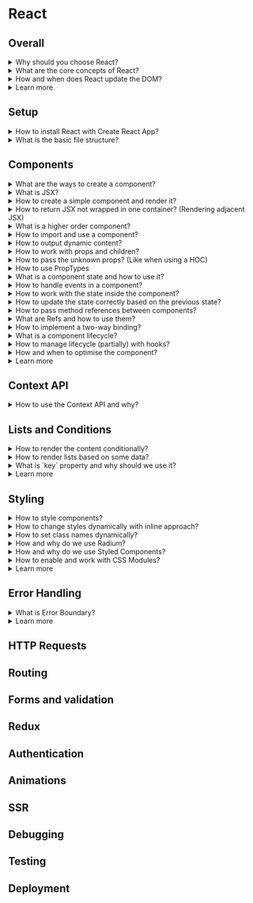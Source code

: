 # React
## Overall
<details>
<summary>Why should you choose React?</summary>

- if you want to learn faster (choose React or Vue instead of Angular)
- if your project is going to develop gradually in many steps, extending the functionality (choose React or Vue due to the best compatibility)
- when state becomes difficult to handle with vanilla JavaScript
- focus on logic and not on preventing your application from exploding
- huge ecosystem, community, high performance, development
- easy to use with multi page applications for widgets
- works with a copy of DOM (compares to the actual DOM, renders only the changed parts, less traffic used, good for mobile device)

</details>

<details>
<summary>What are the core concepts of React?</summary>

- `props` and `state` are the core concepts

</details>

<details>
<summary>How and when does React update the DOM?</summary>

- only changes in `props` or `state` trigger React to re-render components and update the DOM in the browser
- `shouldComponentUpdate` is used to prevent the `render()` calls, but not every `render()` call updates the DOM
  - `render()` is called
  - React stores 2 versions of Virtual DOM (old and re-rendered) - working with virtual DOM is faster than light DOM
  - React compares 2 versions of Virtual DOM
  - if there are any differences - React updates only the affected parts

</details>

<details>
<summary>Learn more</summary>

- [React official](https://reactjs.org/)
- [Create React App official](https://create-react-app.dev/)
- [ ] [Learn React](https://academind.com/learn/react/)

</details>

## Setup
<details>
<summary>How to install React with Create React App?</summary>

- look for current installation on official website
- `react` for working with React
- `react-dom` for rendering into the DOM
- `react-scripts` all the new workflow, ES6+ features support, etc.

</details>

<details>
<summary>What is the basic file structure?</summary>

```bash
app-name
| public
|-| index.html # where the app will be injected (contains root element)
| src
|-| index.js # starting point, renders the app to the DOM
```

</details>

## Components
<details>
<summary>What are the ways to create a component?</summary>

- functional components (presentational, dumb, stateless) - best practice
  - access to state (via hooks)
  - **NO** lifecycle hooks
- class-based components (containers, smart, stateful)
  - access to state
  - lifecycle hooks

</details>

<details>
<summary>What is JSX?</summary>

- React uses JSX to create elements (compiled to normal JS code)
- JSX is not HTML, even the tags are converted into HTML by React
- basic component is a function, which returns some JSX
- component has to be wrapped in one HTML element

</details>

<details>
<summary>How to create a simple component and render it?</summary>

```JavaScript
// have to import to convert JSX into React.createElement
import React from 'react';

// props contain all the attributes given in render
function User(props) {
  // should return the html to render
  return (
    <div className="user">
      <h2>{props.name}</h2>
    </div>
  );

  // when rendered, JSX actually looks like this
  return React.createElement('div', {
    className: 'user'
  }, React.createElement('h2', null, 'Some text'));
}

// allows to render JS function as a component into a DOM
ReactDOM.render(<User name="Emma" />, document.querySelector('#user-1'));
ReactDOM.render(<User name="Hannah" />, document.querySelector('#user-2'));

// better to render only once
const app = (
  <div>
    <User name="Emma" />
    <User name="Hannah" />
  </div>
);

ReactDOM.render(app, document.querySelector('#root'));
```

</details>

<details>
<summary>How to return JSX not wrapped in one container? (Rendering adjacent JSX)</summary>

```JavaScript
// return an array of elements
return [
  // add unique keys (like we work with loop to create JSX)
  <p key="p1">Some test here!</p>,
  <section key="s2">
    <h2>Some section title</h2>
  </section>,
  <ul key="u3">
    <li>Some item</li>
    <li>One more item</li>
  </ul>
];

// use a higher order component
const Aux = props => props.children;
return (
  <Aux>
    <p>Some test here!</p>
    <section>
      <h2>Some section title</h2>
    </section>
    <ul>
      <li>Some item</li>
      <li>One more item</li>
    </ul>
  </Aux>
);

// or use React Fragment (works like Aux component)
return (
  <React.Fragment>
    <p>Some test here!</p>
    <section>
      <h2>Some section title</h2>
    </section>
    <ul>
      <li>Some item</li>
      <li>One more item</li>
    </ul>
  <React.Fragment>
);
```

</details>

<details>
<summary>What is a higher order component?</summary>

- wrapper for another component (like Aux component)
- wrapper with specific class names for another component
```JavaScript
import React from 'react';

// creating a component
const ClassWrapper = props => (
  <div className={props.classes}>{props.children}</div>
);

// or using a function to create a component
const wrapWithClass = (InnerComponent, className) => {
  return props => (
    <div class={className}>
      <InnerComponent />
    </div>
  );
};

// usage with function, here classes are CSS modules classes
export default wrapWithClass(InnerComponent, classes.InnerComponent);

export default ClassWrapper;
```

</details>

<details>
<summary>How to import and use a component?</summary>

```JavaScript
// ./User/User.js
import React from 'react';

const user = () => {
  return (
    <h2>I'm Maya!</h2>
  );
};

export default user;
```
```JavaScript
// App.js
import React, { Component } from 'react';
// have to use an uppercase
// (to be identified by React as a custom component)
// all the lowercase are reserved for HTML syntax
import User from './User/User';

class App extends Component {
  render() {
    return (
      <div className="container">
        <User />
        <User></User>
      </div>
    );
  }
}
```

</details>

<details>
<summary>How to output dynamic content?</summary>

```JavaScript
// ./Player/Player.js
import React from 'react';

const player = () => {
  // inside {} no multiline code allowed
  return (
    <h2>I'm Harry! I'm level {Math.random()}</h2>
  );
};

export default player;
```

</details>

<details>
<summary>How to work with props and children?</summary>

```JavaScript
// ./Player/Player.js
import React from 'react';

// props holds all the properties passed as attributes from parent
const player = (props) => {
  return (
    <h2>I'm {props.name}! My level is {props.level}</h2>
    // to access the content provided inside the component tag
    <p>{props.children}</p>
  );
};

export default player;
```
- if created as a class - accessible via `this.props`
```JavaScript
// ./Player/Player.js
import React from 'react';

// props holds all the properties passed as attributes from parent
class Player extends Component {
  render() {
    return (
      <h2>I'm {this.props.name}! My level is {this.props.level}</h2>
    );
  }
};

export default Player;
```
```JavaScript
// App.js
import React, { Component } from 'react';
import Player from './Player/Player';

class App extends Component {
  render() {
    return (
      <div className="container">
        <Player name="Harry" level="10" />
        <Player name="Ron" level="10">My house is Griffindor!</Player>
      </div>
    );
  }
}
```

</details>

<details>
<summary>How to pass the unknown props? (Like when using a HOC)</summary>

```JavaScript
import React from 'react';

const wrapWithClass = (InnerComponent, className) => {
  // {...props} will convert all the props into attributes
  return props => (
    <div class={className}>
      <InnerComponent {...props} />
    </div>
  );
};
```

</details>

<details>
<summary>How to use PropTypes</summary>

- first you have to install the prop-types package in dependencies
```JavaScript
import PropTypes from 'prop-types';

class User extends Component {
  render() {
    // ...
  }
}

User.propTypes = {
  click: PropTypes.func,
  name: PropTypes.string,
  level: PropTypes.number
  // advanced types are also allowed
};
```

</details>

<details>
<summary>What is a component state and how to use it?</summary>

- if the state changes, React updates the DOM
- only the affected parts are re-rendered
- could be used only in class components
```JavaScript
// App.js
import React, { Component } from 'react';
import Player from './Player/Player';

class App extends Component {
  // can define a state property only for classes
  // which extended from the Component
  // managed from the inside of the component
  state = {
    players: [
      { name: 'Harry', level: 10 },
      { name: 'Ron', level: 10 }
    ]
  }

  render() {
    return (
      <div className="container">
        <Player 
          name={this.state.players[0].name}
          level={this.state.players[0].level} />
        <Player
          name={this.state.players[1].name}
          level={this.state.players[1].level}
        >My house is Griffindor!</Player>
      </div>
    );
  }
}
```

</details>

<details>
<summary>How to handle events in a component?</summary>

```JavaScript
// App.js
import React, { Component } from 'react';
import Player from './Player/Player';

class App extends Component {
  state = {
    players: [
      { name: 'Harry', level: 10 },
      { name: 'Ron', level: 10 }
    ]
  }

  onButtonClick = () => {
    console.log(this);
  };

  render() {
    return (
      <div className="container">
        <button onClick={this.onButtonClick} type="button">
          Change player
        </button>
        <Player 
          name={this.state.players[0].name}
          level={this.state.players[0].level} />
        <Player
          name={this.state.players[1].name}
          level={this.state.players[1].level}
        >My house is Griffindor!</Player>
      </div>
    );
  }
}
```

</details>

<details>
<summary>How to work with the state inside the component?</summary>

- React updates the parts of DOM when state or props change
```JavaScript
// App.js
import React, { Component } from 'react';
import Player from './Player/Player';

class App extends Component {
  state = {
    players: [],
    otherState: 'some state value'
  }

  onButtonClick = () => {
    // can't mutate the state like that
    this.state.players[0].name = 'Ron';
    // have to use a special method
    // inherited from the Component
    // merges with the existing state
    // the otherState stays the same
    this.setState({
      players: [
        { name: 'Ron', level: 10 }
        { name: 'Ron', level: 10 }
      ]
    });
  };

  render() {
    return (
      <div className="container">
        <button onClick={this.onButtonClick} type="button">
          Change player
        </button>
        <Player 
          name={this.state.players[0].name}
          level={this.state.players[0].level} />
        <Player
          name={this.state.players[1].name}
          level={this.state.players[1].level}
        >My house is Griffindor!</Player>
      </div>
    );
  }
}
```
- with hooks in the component function
```JavaScript
// App.js
import React, { useState } from 'react';
import Player from './Player/Player';

const App = props => {
  // returns an array with exactly 2 elements
  // (current state, function that allows to update the state)
  const [playersState, setPlayersState] = useState({
    players: [],
    // when we change the players state, will be removed
    otherState: 'some state value'
  });
  // set otherState here not to be rewritten
  const [otherState, setOtherState] = useState({
    otherState: 'some value'
  });
  // or any other value
  useState('some other value');

  const onButtonClick = () => {
    // rewrites the state, otherState will be lost
    setPlayersState({
      players: [
        { name: 'Ron', level: 10 }
        { name: 'Ron', level: 10 }
      ]
    });
  };

  return (
    <div className="container">
      <button onClick={onButtonClick} type="button">
        Change player
      </button>
      <Player 
        name={playersState.players[0].name}
        level={playersState.players[0].level} />
      <Player
        name={playersState.players[1].name}
        level={playersState.players[1].level}
      >My house is Griffindor!</Player>
    </div>
  );
}
```

</details>

<details>
<summary>How to update the state correctly based on the previous state?</summary>

- React doesn't update the state immediately, runs in an async way
- the issue is that the previous state might be different to what we expect
```JavaScript
// wrong way
this.setState({
  users: users,
  changeCounter: this.state.changeCounter + 1
});

// proper way
this.setState((prevState, props) => ({
  users: users,
  changeCounter: prevState.changeCounter + 1
}));
```

</details>

<details>
<summary>How to pass method references between components?</summary>

- methods can be passed as props
```JavaScript
// ./Player/Player.js
import React from 'react';

const Player = (props) => {
  return (
    <h2 onClick={props.click}>
      I'm {props.name}! My level is {props.level}
    </h2>
    <p>{props.children}</p>
  );
};

export default Player;
```
```JavaScript
// App.js
import React, { Component } from 'react';
import Player from './Player/Player';

class App extends Component {
  state = {
    players: [
      { name: 'Harry', level: 10 },
      { name: 'Ron', level: 10 }
    ]
  }

  onButtonClick = () => {
    console.log(this);
  };

  // bind is more efficient if args needed
  render() {
    return (
      <div className="container">
        <button onClick={this.onButtonClick} type="button">
          Change player
        </button>
        <Player 
          name={this.state.players[0].name}
          level={this.state.players[0].level}
          click={this.onButtonClick}
          click={this.onButtonClick.bind(this, 'Harry')}
          click={() => this.onButtonClick('Harry')}
        />
        <Player
          name={this.state.players[1].name}
          level={this.state.players[1].level}
        >My house is Griffindor!</Player>
      </div>
    );
  }
}
```

</details>

<details>
<summary>What are Refs and how to use them?</summary>

- can be used with class-based components or with React Hooks
- used to access the element in your component

</details>

<details>
<summary>How to implement a two-way binding?</summary>

```JavaScript
// ./Player/Player.js
import React from 'react';

const Player = (props) => {
  return (
    <h2 onClick={props.click}>
      I'm {props.name}! My level is {props.level}
    </h2>
    <input
      type="text"
      onChange={props.changed}
      value={props.name}
    />
    <p>{props.children}</p>
  );
};

export default Player;
```
```JavaScript
// App.js
import React, { Component } from 'react';
import Player from './Player/Player';

class App extends Component {
  state = {
    players: [
      { name: 'Harry', level: 10 },
      { name: 'Ron', level: 10 }
    ]
  }

  onButtonClick = () => {
    console.log(this);
  }

  onNameChanged = (evt) => {
    console.log(evt.target.value);
  } 

  render() {
    return (
      <div className="container">
        <button onClick={this.onButtonClick} type="button">
          Change player
        </button>
        <Player 
          changed={this.onNameChanged}
          name={this.state.players[0].name}
          level={this.state.players[0].level} />
        <Player
          name={this.state.players[1].name}
          level={this.state.players[1].level}
        >My house is Griffindor!</Player>
      </div>
    );
  }
}
```

</details>

<details>
<summary>What is a component lifecycle?</summary>

- only available in class-based component
- the order
```JavaScript
// Creation Lifecycle
// 0 - set up state
// don't add any side-effects (poor performance and re-render)
// can also initiate state here instead of using a field
constructor(props) {...}
// 1 - sync state when props change (rare usage)
// don't add any side-effects (poor performance and re-render)
static getDerivedStateFromProps(props, state) {
  return state;
}
// 3 - prepare and structure the JSX code
render() {}
// 3.5 deprecated - before the componentDidMount
componentWillMount() {}
// 4 - runs after all the child components are created
// here you can cause side effects
// but don't update the state (triggers re-render)
componentDidMount() {}
```
```JavaScript
// Update Lifecycle
// 1
static getDerivedStateFromProps(props, state) {
  return state;
}
// 1.5 deprecated
componentWillReceiveProps(props) {}
// 2
shouldComponentUpdate(nextProps, nextState) {
  return true || false;
}
// 3
getSnapshotBeforeUpdate(prevProps, prevState) {
  return 'some value' || null;
}
// 4 - prepare and structure the JSX code
render() {}
// 4.5 deprecated
componentWillUpdate() {}
// 5 - runs after all the child components are created
componentDidUpdate(prevProps, prevState, snapshot) {
  // returned from getSnapshotBeforeUpdate
  console.log(snapshot);
}
```
```JavaScript
// Cleanup Lifecycle
// 1
componentWillUnmount() {
  // run the code right before the component is removed
}
```

</details>

<details>
<summary>How to manage lifecycle (partially) with hooks?</summary>

- for functional components (a combination of `componentDidMount` and `componentDidUpdate`)
- executes for every render cycle (not render to DOM, but to ReactDOM)
```JavaScript
// no parameters
useEffect(() => {
  // http request...
});

// to execute only on some property changes
// can use many useEffect calls for different props
useEffect(() => {
  // http request...
}, [props.users]);

// to execute only when the component renders the first time
// have to pass [] (like no dependencies = never changes = never triggered)
useEffect(() => {
  // http request...
}, []);

// to do the cleanup every update
useEffect(() => {
  // ...
  return () => {
    // cleanup here
    // this function runs before the main useEffect function
    // but after the first render cycle
  };
});

// to do the cleanup when the component is destroyed
useEffect(() => {
  // ...
  return () => {};
}, []);
```

</details>

<details>
<summary>How and when to optimise the component?</summary>

- optimise when you really need it
  - if the parent updates, but the child doesn't in most cases
- otherwise you'll be running extra logic
```JavaScript
// class-based
shouldComponentUpdate(nextProps, nextState) {
  return nextProps.users !== this.props.users;
}
// if you want to check all the props, extend from PureComponent
class App extends PureComponent {}

// function-based
export default React.memo(User);
```

</details>

<details>
<summary>Learn more</summary>

- [Supported events](https://reactjs.org/docs/events.html#supported-events)
- [Introducing JSX](https://reactjs.org/docs/introducing-jsx.html)
- [Rendering Elements](https://reactjs.org/docs/rendering-elements.html)
- [Components and Props](https://reactjs.org/docs/components-and-props.html)
- [SyntheticEvent](https://reactjs.org/docs/events.html)
- [Using the Effect Hook](https://reactjs.org/docs/hooks-effect.html)
- [State and Lifecycle](https://reactjs.org/docs/state-and-lifecycle.html)
- [Typechecking With PropTypes](https://reactjs.org/docs/typechecking-with-proptypes.html)
- [Higher-Order Components](https://reactjs.org/docs/higher-order-components.html)
- [Refs and the DOM](https://reactjs.org/docs/refs-and-the-dom.html)

</details>

## Context API
<details>
<summary>How to use the Context API and why?</summary>

- in cases when you need to chain props (pass through one component to its children)
- stored in a different folder (context)

</details>

## Lists and Conditions
<details>
<summary>How to render the content conditionally?</summary>
</details>

<details>
<summary>How to render lists based on some data?</summary>
</details>

<details>
<summary>What is `key` property and why should we use it?</summary>

- always should be on the wrapping element

</details>

<details>
<summary>Learn more</summary>

- [Conditional Rendering](https://reactjs.org/docs/conditional-rendering.html)
- [Lists and Keys](https://reactjs.org/docs/lists-and-keys.html)

</details>

## Styling
<details>
<summary>How to style components?</summary>

- in the separate file, but styles are going to be global
- inline styles with style object applied to the component (but can't use media, pseudo- classes and elements)
```JavaScript
// ...
render() {
  const style = {
    backgroundColor: 'green'
  };

  return (
    <div>
      <p style={style}>Some text here</p>
    </div>
  );
}
// ...
```

</details>

<details>
<summary>How to change styles dynamically with inline approach?</summary>
</details>

<details>
<summary>How to set class names dynamically?</summary>
</details>

<details>
<summary>How and why do we use Radium?</summary>
</details>

<details>
<summary>How and why do we use Styled Components?</summary>
</details>

<details>
<summary>How to enable and work with CSS Modules?</summary>
</details>

<details>
<summary>Learn more</summary>

- [CSS Modules](https://github.com/css-modules/css-modules)
- [How to Use CSS Modules with Create React App](https://medium.com/nulogy/how-to-use-css-modules-with-create-react-app-9e44bec2b5c2)
- [Adding a CSS Modules Stylesheet](https://create-react-app.dev/docs/adding-a-css-modules-stylesheet/)

</details>

## Error Handling
<details>
<summary>What is Error Boundary?</summary>

- a component with method `componentDidCatch`
- won't work in the development mode

</details>

<details>
<summary>Learn more</summary>

- [Error Boundaries](https://reactjs.org/docs/error-boundaries.html)

</details>

## HTTP Requests

## Routing

## Forms and validation

## Redux

## Authentication

## Animations

## SSR

## Debugging

## Testing

## Deployment